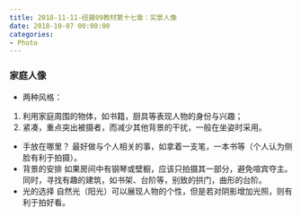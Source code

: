 ```yaml
---
title: 2018-11-11-纽摄09教材第十七章：实景人像
date: 2018-10-07 00:00:00
categories:
- Photo
---
```

### 家庭人像
- 两种风格：
1.  利用家庭周围的物体，如书籍，厨具等表现人物的身份与兴趣；
2.  紧凑，重点突出被摄者，而减少其他背景的干扰，一般在坐姿时采用。
- 手放在哪里？
最好做与个人相关的事，如拿着一支笔，一本书等（个人认为侧脸有利于拍摄）。
- 背景的安排
如果房间中有钢琴或壁橱，应该只拍摄其一部分，避免喧宾夺主。同时，寻找有趣的建筑，如书架、台阶等，别致的拱门，曲形的台阶。
- 光的选择
自然光（阳光）可以展现人物的个性，但是若对阴影增加光照，则有利于拍好看。

